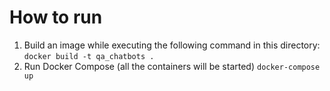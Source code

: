 # How to run

1. Build an image while executing the following command in this directory: `docker build -t qa_chatbots .`
1. Run Docker Compose (all the containers will be started) `docker-compose up`